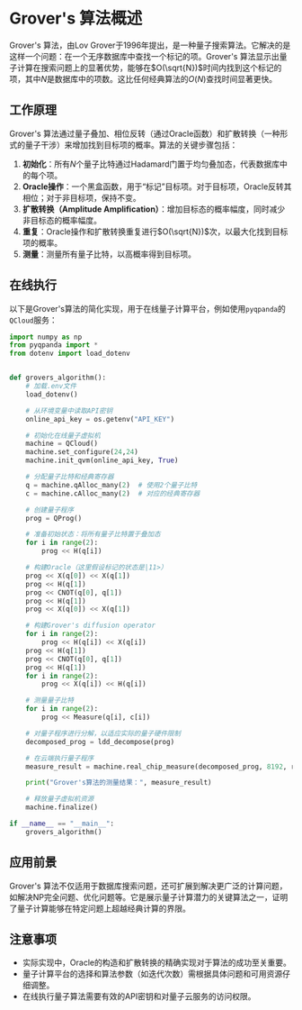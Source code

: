 # Grover's 算法概述

Grover's 算法，由Lov Grover于1996年提出，是一种量子搜索算法。它解决的是这样一个问题：在一个无序数据库中查找一个标记的项。Grover's 算法显示出量子计算在搜索问题上的显著优势，能够在$O(\sqrt{N})$时间内找到这个标记的项，其中$N$是数据库中的项数。这比任何经典算法的$O(N)$查找时间显著更快。

## 工作原理

Grover's 算法通过量子叠加、相位反转（通过Oracle函数）和扩散转换（一种形式的量子干涉）来增加找到目标项的概率。算法的关键步骤包括：

1. **初始化**：所有$N$个量子比特通过Hadamard门置于均匀叠加态，代表数据库中的每个项。
2. **Oracle操作**：一个黑盒函数，用于“标记”目标项。对于目标项，Oracle反转其相位；对于非目标项，保持不变。
3. **扩散转换（Amplitude Amplification）**：增加目标态的概率幅度，同时减少非目标态的概率幅度。
4. **重复**：Oracle操作和扩散转换重复进行$O(\sqrt{N})$次，以最大化找到目标项的概率。
5. **测量**：测量所有量子比特，以高概率得到目标项。

## 在线执行

以下是Grover's算法的简化实现，用于在线量子计算平台，例如使用`pyqpanda`的`QCloud`服务：

```python
import numpy as np
from pyqpanda import *
from dotenv import load_dotenv


def grovers_algorithm():
    # 加载.env文件
    load_dotenv()

    # 从环境变量中读取API密钥
    online_api_key = os.getenv("API_KEY")

    # 初始化在线量子虚拟机
    machine = QCloud()
    machine.set_configure(24,24)
    machine.init_qvm(online_api_key, True)

    # 分配量子比特和经典寄存器
    q = machine.qAlloc_many(2)  # 使用2个量子比特
    c = machine.cAlloc_many(2)  # 对应的经典寄存器

    # 创建量子程序
    prog = QProg()

    # 准备初始状态：将所有量子比特置于叠加态
    for i in range(2):
        prog << H(q[i])

    # 构建Oracle（这里假设标记的状态是|11>）
    prog << X(q[0]) << X(q[1])
    prog << H(q[1])
    prog << CNOT(q[0], q[1])
    prog << H(q[1])
    prog << X(q[0]) << X(q[1])

    # 构建Grover's diffusion operator
    for i in range(2):
        prog << H(q[i]) << X(q[i])
    prog << H(q[1])
    prog << CNOT(q[0], q[1])
    prog << H(q[1])
    for i in range(2):
        prog << X(q[i]) << H(q[i])

    # 测量量子比特
    for i in range(2):
        prog << Measure(q[i], c[i])

    # 对量子程序进行分解，以适应实际的量子硬件限制
    decomposed_prog = ldd_decompose(prog)

    # 在云端执行量子程序
    measure_result = machine.real_chip_measure(decomposed_prog, 8192, real_chip_type.origin_72)

    print("Grover's算法的测量结果：", measure_result)

    # 释放量子虚拟机资源
    machine.finalize()

if __name__ == "__main__":
    grovers_algorithm()
```

## 应用前景

Grover's 算法不仅适用于数据库搜索问题，还可扩展到解决更广泛的计算问题，如解决NP完全问题、优化问题等。它是展示量子计算潜力的关键算法之一，证明了量子计算能够在特定问题上超越经典计算的界限。

## 注意事项

- 实际实现中，Oracle的构造和扩散转换的精确实现对于算法的成功至关重要。
- 量子计算平台的选择和算法参数（如迭代次数）需根据具体问题和可用资源仔细调整。
- 在线执行量子算法需要有效的API密钥和对量子云服务的访问权限。